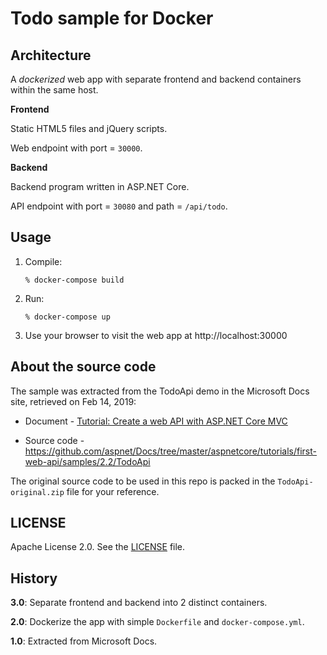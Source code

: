 # Todo sample for Docker

## Architecture

A *dockerized* web app with separate frontend and backend containers within the same host.

**Frontend**

Static HTML5 files and jQuery scripts.

Web endpoint with port = `30000`.

**Backend**

Backend program written in ASP.NET Core.

API endpoint with port = `30080` and path = `/api/todo`.


## Usage

1. Compile:

   ```
   % docker-compose build
   ```

2. Run:

   ```
   % docker-compose up
   ```

3. Use your browser to visit the web app at http://localhost:30000


## About the source code

The sample was extracted from the TodoApi demo in the Microsoft Docs site, retrieved on Feb 14, 2019:

 - Document - [Tutorial: Create a web API with ASP.NET Core MVC](https://docs.microsoft.com/zh-tw/aspnet/core/tutorials/first-web-api)

 - Source code - https://github.com/aspnet/Docs/tree/master/aspnetcore/tutorials/first-web-api/samples/2.2/TodoApi


The original source code to be used in this repo is packed in the `TodoApi-original.zip` file for your reference.


## LICENSE

Apache License 2.0.  See the [LICENSE](LICENSE) file.


## History

**3.0**: Separate frontend and backend into 2 distinct containers.

**2.0**: Dockerize the app with simple `Dockerfile` and `docker-compose.yml`.

**1.0**: Extracted from Microsoft Docs.
